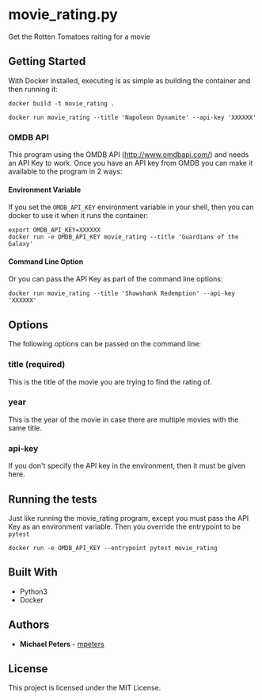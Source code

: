 # movie_rating.py

Get the Rotten Tomatoes raiting for a movie

## Getting Started

With Docker installed, executing is as simple as building the container
and then running it:

    docker build -t movie_rating .

    docker run movie_rating --title 'Napoleon Dynamite' --api-key 'XXXXXX'

### OMDB API

This program using the OMDB API (http://www.omdbapi.com/) and needs an
API Key to work. Once you have an API key from OMDB you can make it
available to the program in 2 ways:

#### Environment Variable

If you set the `OMDB_API_KEY` environment variable in your shell, then
you can docker to use it when it runs the container:

    export OMDB_API_KEY=XXXXXX
    docker run -e OMDB_API_KEY movie_rating --title 'Guardians of the Galaxy'

#### Command Line Option

Or you can pass the API Key as part of the command line options:

    docker run movie_rating --title 'Shawshank Redemption' --api-key 'XXXXXX'

## Options

The following options can be passed on the command line:

### title (required)

This is the title of the movie you are trying to find the rating of.

### year

This is the year of the movie in case there are multiple movies with the
same title.

### api-key

If you don't specify the API key in the environment, then it must be
given here.

## Running the tests

Just like running the movie_rating program, except you must pass the
API Key as an environment variable. Then you override the entrypoint to
be `pytest`

    docker run -e OMDB_API_KEY --entrypoint pytest movie_rating

## Built With

* Python3
* Docker

## Authors

* **Michael Peters** - [mpeters](https://github.com/mpeters)

## License

This project is licensed under the MIT License.

